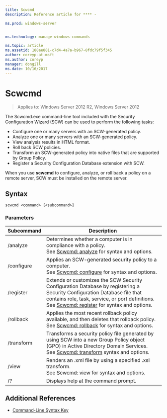 ```yaml
---
title: Scwcmd
description: Reference article for **** -

ms.prod: windows-server


ms.technology: manage-windows-commands

ms.topic: article
ms.assetid: 188ae881-c7d4-4a7a-b967-8fdc79f5f345
author: coreyp-at-msft
ms.author: coreyp
manager: dongill
ms.date: 10/16/2017
---
```


# Scwcmd

> Applies to: Windows Server 2012 R2, Windows Server 2012

The Scwcmd.exe command-line tool included with the Security Configuration Wizard (SCW) can be used to perform the following tasks:
-   Configure one or many servers with an SCW-generated policy.
-   Analyze one or many servers with an SCW-generated policy.
-   View analysis results in HTML format.
-   Roll back SCW policies.
-   Transform an SCW-generated policy into native files that are supported by Group Policy.
-   Register a Security Configuration Database extension with SCW.

When you use **scwcmd** to configure, analyze, or roll back a policy on a remote server, SCW must be installed on the remote server.

## Syntax

```
scwcmd <command> [<subcommand>]
```

### Parameters

|Subcommand|Description|
|----------|-----------|
|/analyze|Determines whether a computer is in compliance with a policy.</br>See [Scwcmd: analyze](scwcmd-analyze.md) for syntax and options.|
|/configure|Applies an SCW-generated security policy to a computer.</br>See [Scwcmd: configure](scwcmd-configure.md) for syntax and options.|
|/register|Extends or customizes the SCW Security Configuration Database by registering a Security Configuration Database file that contains role, task, service, or port definitions.</br>See [Scwcmd: register](scwcmd-register.md) for syntax and options.|
|/rollback|Applies the most recent rollback policy available, and then deletes that rollback policy.</br>See [Scwcmd: rollback](scwcmd-rollback.md) for syntax and options.|
|/transform|Transforms a security policy file generated by using SCW into a new Group Policy object (GPO) in Active Directory Domain Services.</br>See [Scwcmd: transform](scwcmd-transform.md) syntax and options.|
|/view|Renders an .xml file by using a specified .xsl transform.</br>See [Scwcmd: view](scwcmd-view.md) for syntax and options.|
|/?|Displays help at the command prompt.|

## Additional References

- [Command-Line Syntax Key](command-line-syntax-key.md)

